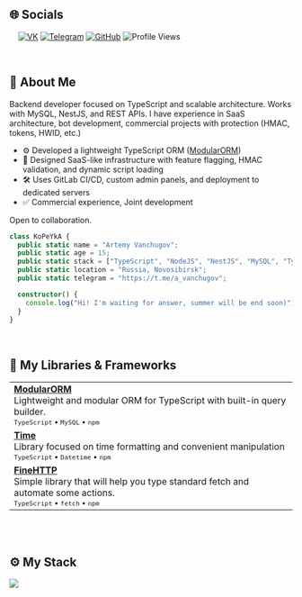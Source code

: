 ## 🌐 Socials

&nbsp;&nbsp;&nbsp;&nbsp;[![VK](https://img.shields.io/badge/-VK-0077FF?style=for-the-badge&logo=vk&logoColor=white)](https://vk.com/a.vanchugov)
[![Telegram](https://img.shields.io/badge/-Telegram-2CA5E0?style=for-the-badge&logo=telegram&logoColor=white)](https://t.me/a_vanchugov)
[![GitHub](https://img.shields.io/badge/-GitHub-181717?style=for-the-badge&logo=github)](https://github.com/KoP3YkA)
![Profile Views](https://komarev.com/ghpvc/?username=KoP3YkA&color=blue)

<br>

## 🧾 About Me

Backend developer focused on TypeScript and scalable architecture. Works with MySQL, NestJS, and REST APIs. I have experience in SaaS architecture, bot development, commercial projects with protection (HMAC, tokens, HWID, etc.)

- ⚙️ Developed a lightweight TypeScript ORM ([ModularORM](https://github.com/KoP3YkA/ModularORM))
- 🔐 Designed SaaS-like infrastructure with feature flagging, HMAC validation, and dynamic script loading
- 🛠 Uses GitLab CI/CD, custom admin panels, and deployment to dedicated servers
- ✅ Commercial experience, Joint development

Open to collaboration.

```typescript
class KoPeYkA {
  public static name = "Artemy Vanchugov";
  public static age = 15;
  public static stack = ["TypeScript", "NodeJS", "NestJS", "MySQL", "TypeORM"];
  public static location = "Russia, Novosibirsk";
  public static telegram = "https://t.me/a_vanchugov";

  constructor() {
    console.log("Hi! I'm waiting for answer, summer will be end soon)");
  }
}
```

<br>

## 📁 My Libraries & Frameworks

<table>
  <tr>
    <td valign="top">
      <b><a href="https://github.com/KoP3YkA/ModularORM">ModularORM</a></b><br/>
      Lightweight and modular ORM for TypeScript with built-in query builder.<br/>
      <sub><code>TypeScript</code> • <code>MySQL</code> • <code>npm</code></sub>
    </td>
  </tr>
  
  <tr>
    <td valign="top">
      <b><a href="https://github.com/KoP3YkA/Time">Time</a></b><br/>
      Library focused on time formatting and convenient manipulation<br/>
      <sub><code>TypeScript</code> • <code>Datetime</code> • <code>npm</code></sub>
    </td>
  </tr>
  
  <tr>
    <td valign="top">
      <b><a href="https://github.com/KoP3YkA/FineHTTP">FineHTTP</a></b><br/>
      Simple library that will help you type standard fetch and automate some actions.<br/>
      <sub><code>TypeScript</code> • <code>fetch</code> • <code>npm</code></sub>
    </td>
  </tr>
</table>

<br>

<br>

## ⚙️ My Stack
<p align="left">
  <a href="https://skillicons.dev">
    <img src="https://skillicons.dev/icons?i=ts,js,nodejs,git,github,gitlab,discordjs,mysql,sqlite,nestjs,redis,npm,jest,java,python,docker" />
  </a>
</p>


